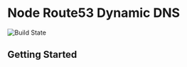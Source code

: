 # Node Route53 Dynamic DNS

![Build State](https://github.com/LinkedMink/node-route53-dynamic-dns/actions/workflows/build-main.yml/badge.svg)

## Getting Started
